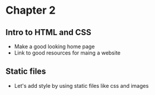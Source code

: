 # Chapter 2

## Intro to HTML and CSS
- Make a good looking home page
- Link to good resources for maing a website

## Static files
- Let's add style by using static files like css and images



